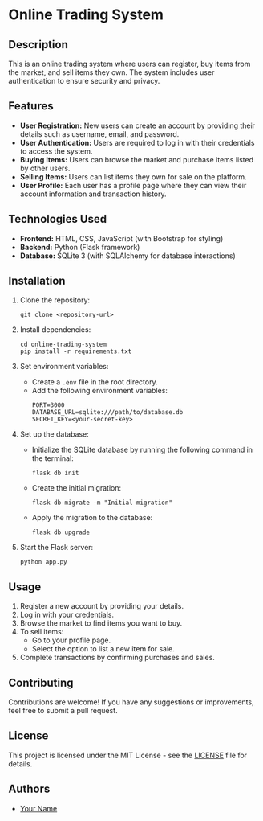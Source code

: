 # Online Trading System

## Description
This is an online trading system where users can register, buy items from the market, and sell items they own. The system includes user authentication to ensure security and privacy.

## Features
- **User Registration:** New users can create an account by providing their details such as username, email, and password.
- **User Authentication:** Users are required to log in with their credentials to access the system.
- **Buying Items:** Users can browse the market and purchase items listed by other users.
- **Selling Items:** Users can list items they own for sale on the platform.
- **User Profile:** Each user has a profile page where they can view their account information and transaction history.

## Technologies Used
- **Frontend:** HTML, CSS, JavaScript (with Bootstrap for styling)
- **Backend:** Python (Flask framework)
- **Database:** SQLite 3 (with SQLAlchemy for database interactions)

## Installation
1. Clone the repository:
    ```
    git clone <repository-url>
    ```
2. Install dependencies:
    ```
    cd online-trading-system
    pip install -r requirements.txt
    ```

3. Set environment variables:
    - Create a `.env` file in the root directory.
    - Add the following environment variables:
        ```
        PORT=3000
        DATABASE_URL=sqlite:///path/to/database.db
        SECRET_KEY=<your-secret-key>
        ```

4. Set up the database:
    - Initialize the SQLite database by running the following command in the terminal:
        ```
        flask db init
        ```
    - Create the initial migration:
        ```
        flask db migrate -m "Initial migration"
        ```
    - Apply the migration to the database:
        ```
        flask db upgrade
        ```

5. Start the Flask server:
    ```
    python app.py
    ```

## Usage
1. Register a new account by providing your details.
2. Log in with your credentials.
3. Browse the market to find items you want to buy.
4. To sell items:
   - Go to your profile page.
   - Select the option to list a new item for sale.
5. Complete transactions by confirming purchases and sales.

## Contributing
Contributions are welcome! If you have any suggestions or improvements, feel free to submit a pull request.

## License
This project is licensed under the MIT License - see the [LICENSE](LICENSE) file for details.

## Authors
- [Your Name](https://github.com/your-username)
